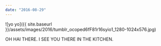 ```yaml
---
date: "2016-08-29"
---
```


![yo yo]({{ site.baseurl }}/assets/images/2016/tumblr_ocoped6fF81r16syio1_1280-1024x576.jpg)

OH HAI THERE. I SEE YOU THERE IN THE KITCHEN.
